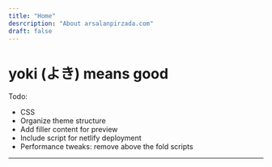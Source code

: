 ```yaml
---
title: "Home"
desrcription: "About arsalanpirzada.com"
draft: false
---
```

# yoki (よき) means good

Todo:

- CSS
- Organize theme structure
- Add filler content for preview
- Include script for netlify deployment
- Performance tweaks: remove above the fold scripts

---